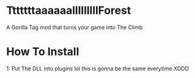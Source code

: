 # TttttttaaaaaalllllllllForest
A Gorilla Tag mod that turns your game into The Climb

# How To Install
1: Put The DLL into plugins lol this is gonna be the same everytime XDDD
